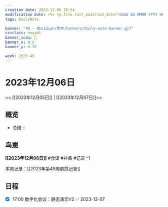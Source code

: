 ```yaml
---
creation date: 2023-12-06 10:54
modification date: <%+ tp.file.last_modified_date("dddd Do MMMM YYYY HH:mm:ss") %>
tags: DailyNote

banner: "40 - Obsidian/附件/banners/daily-note-banner.gif"
cssclass: noyaml
banner_icon: 💌
banner_x: 0.5
banner_y: 0.38

week: 2023-49
---
```


# 2023年12月06日

<< [[2023年12月05日]] | [[2023年12月07日]]>>


## 概览
- 总结 :: 
## 鸟崽
**[[2023年12月06日]]**
#食谱 
#补品 
#记录 
^1

本周记录：[[2023年第49周鹦鹉记录]]

## 日程

- [x] 17:00 数字化会议：静态演示V2 ✅ 2023-12-07
